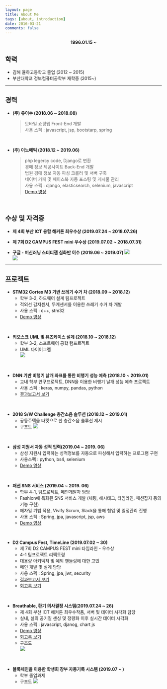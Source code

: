 ```yaml
---
layout: page
title: About Me
tags: [about, introduction]
date: 2016-03-21
comments: false
---
```

   
  <center><b>1996.01.15 ~ </b></center>
   
## 학력
* 김해 율하고등학교 졸업 (2012 ~ 2015)
* 부산대학교 정보컴퓨터공학부 재학중 (2015~)
---

## 경력
*  **(주) 유이수 (2018.06 ~ 2018.08)**
   > 모바일 쇼핑웹 Front-End 개발  
   > 사용 스펙 : javascript, jsp, bootstarp, spring

<br>

*  **(주) 이노메틱 (2018.12 ~ 2019.06)**
   > php legercy code, Django로 변환   
   경매 정보 제공사이트 Back-End 개발   
   법원 경매 정보 자동 파싱 크롤러 및 서버 구축  
   네이버 카페 및 페이스북 자동 포스팅 및 게시물 관리  
   사용 스펙 : django, elasticsearch, selenium, javascript     
    [Demo 영상](https://www.youtube.com/watch?v=XETll-XRgtk&t=154s) 

<br>

## 수상 및 자격증

* **제 4회 부산 ICT 융합 해커톤 최우수상 (2019.07.24 ~ 2018.07.26)**

* **제 7회 D2 CAMPUS FEST mini 우수상 (2019.07.02 ~ 2018.07.31)**
   
*  **구글 - 머신러닝 스터티잼 심화반 이수 (2019.06 ~ 2019.07)**
    ![](https://user-images.githubusercontent.com/48513360/61533507-12c91700-aa68-11e9-9118-fefb53aef348.png)  
    ![](https://user-images.githubusercontent.com/48513360/61533516-152b7100-aa68-11e9-9d3e-4113ca37f951.png)
---

## 프로젝트

*  **STM32 Cortex M3 기반 쓰레기 수거 차 (2018.09 ~ 2018.12)**
    - 학부 3-2, 하드웨어 설계 팀프로젝트  
    - 적외선 감지센서, 무게센서를 이용한 쓰레기 수거 차 개발  
    - 사용 스펙 : c++, stm32   
    - [Demo 영상](https://www.youtube.com/watch?v=cyvzBvuO2f4)  

<br>

*  **키오스크 UML 및 유즈케이스 설계 (2018.10 ~ 2018.12)**
    - 학부 3-2, 소프트웨어 공학 텀프르젝트
    - UML 다이어그램  
        ![](https://user-images.githubusercontent.com/48513360/61533633-65a2ce80-aa68-11e9-817c-d06ae2e7518c.png)

<br>

*  **DNN 기반 비행기 날개 좌표를 통한 비행기 성능 예측 (2018.10 ~ 2019.01)**
   - 교내 학부 연구프로젝트, DNN을 이용한 비행기 날개 성능 예측 프로젝트  
   - 사용 스펙 : keras, numpy, pandas, python  
   - [결과보고서 보기](https://drive.google.com/file/d/1WibNX1YPJ8TC2GcGxITUD-u5upOeZd6M/view?usp=sharing)   
    
<br>    
    
*  **2018 S/W Challenge 층간소음 솔루션 (2018.12 ~ 2019.01)**
    - 공동주택을 타켓으로 한 층간소음 솔루션 제시   
    - 구조도 
        ![](https://user-images.githubusercontent.com/48513360/61533878-042f2f80-aa69-11e9-9744-d325326410e9.png)

<br>

*  **삼성 지원서 자동 성적 입력(2019.04 ~ 2019. 06)**
    -  삼성 지원시 입력하는 성적정보를 자동으로 파싱해서 입력하는 프로그램 구현  
    - 사용스펙 : python, bs4, selenium  
    - [Demo 영상](https://www.youtube.com/watch?v=bPMYSqB1dVQ&t=7s)
    
<br>    
    
*  **패션 SNS 서비스 (2019.04 ~ 2019. 06)**
    - 학부 4-1, 팀프로젝트, 메인개발자 담당  
    - Fashion에 특화된 SNS 서비스 개발 (채팅, 해시태그, 타임라인, 패션잡지 등의 기능 구현)  
    - 에자일 기법 적용, Vivify Scrum, Slack을 통해 협업 및 일정관리 진행  
    - 사용 스펙 : Spring, jpa, javascript, jsp, aws  
    - [Demo 영상](https://www.youtube.com/watch?v=UUe1MsgOkIM)  

<br>

*  **D2 Campus Fest, TimeLine (2019.07.02 ~ 30)**
    - 제 7회 D2 CAMPUS FEST mini 타임라인 - 우수상
    - 4-1 팀프로젝트 리팩토링   
    - 대용량 아키텍처 및 예외 핸들링에 대한 고민
    - 메인 개발 및 설계 담당
    - 사용 스펙 : Spring, jpa, jwt, security   
    - [결과보고서 보기](https://koogk7.github.io/D2-%EB%B3%B4%EA%B3%A0%EC%84%9C/)
    - [회고록 보기](https://koogk7.github.io/D2-Campus-Fest-%ED%9B%84%EA%B8%B0/)
  
<br>  
      
*  **Breathable, 환기 의사결정 시스템(2019.07.24 ~ 26)**
     - 제 4회 부산 ICT 해커톤 최우수작품, 서버 및 데이터 시각화 담당  
     - 실내, 실외 공기질 센싱 및 정량화 이후 실시간 데이터 시각화  
     - 사용 스펙 : javascript, djanog, chart js    
     - [Demo 영상](https://youtu.be/yriJoONIbaU)
     - [회고록 보기](https://koogk7.github.io/%EB%B6%80%EC%82%B0%ED%95%B4%EC%BB%A4%ED%86%A4%ED%9B%84%EA%B8%B0/)
     - 구조도  
        ![](https://user-images.githubusercontent.com/48513360/61992825-1aa73d80-b09e-11e9-952c-509184b38c14.png)

<br>

*  **블록체인을 이용한 학생회 장부 자동기록 시스템 (2019.07 ~ )**
    - 학부 졸업과제
    - 구조도
        ![](https://user-images.githubusercontent.com/48513360/61535089-50c83a00-aa6c-11e9-9ebf-e96712aff763.png)
